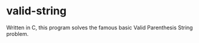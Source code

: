 # valid-string
Written in C, this program solves the famous basic Valid Parenthesis String problem.
